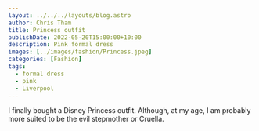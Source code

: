 ```yaml
---
layout: ../../../layouts/blog.astro
author: Chris Tham
title: Princess outfit
publishDate: 2022-05-20T15:00:00+10:00
description: Pink formal dress
images: [../images/fashion/Princess.jpeg]
categories: [Fashion]
tags:
  - formal dress
  - pink
  - Liverpool
---
```


I finally bought a Disney Princess outfit. Although, at my age, I am probably more suited to be the evil stepmother or Cruella.
